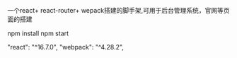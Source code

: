 一个react+ react-router+ wepack搭建的脚手架,可用于后台管理系统，官网等页面的搭建

npm install
npm start

"react": "^16.7.0",
"webpack": "^4.28.2",